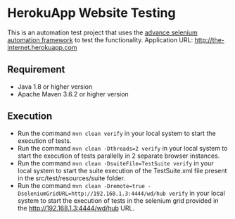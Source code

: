 # HerokuApp Website Testing

This is an automation test project that uses the [advance selenium automation framework](https://github.com/Super-Sujay/advance-selenium-framework) to test the functionality.
Application URL: http://the-internet.herokuapp.com

## Requirement
 - Java 1.8 or higher version
 - Apache Maven 3.6.2 or higher version

## Execution
 - Run the command `mvn clean verify` in your local system to start the execution of tests.
 - Run the command `mvn clean -Dthreads=2 verify` in your local system to start the execution of tests parallelly in 2 separate browser instances.
 - Run the command `mvn clean -DsuiteFile=TestSuite verify` in your local system to start the suite execution of the TestSuite.xml file present in the src/test/resources/suite folder.
 - Run the command `mvn clean -Dremote=true -DseleniumGridURL=http://192.168.1.3:4444/wd/hub verify` in your local system to start the execution of tests in the selenium grid provided in the http://192.168.1.3:4444/wd/hub URL.
